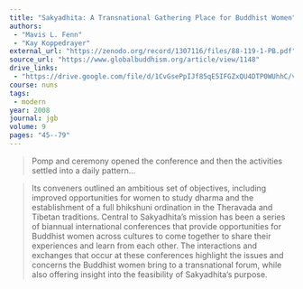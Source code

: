```yaml
---
title: "Sakyadhita: A Transnational Gathering Place for Buddhist Women"
authors:
 - "Mavis L. Fenn"
 - "Kay Koppedrayer"
external_url: "https://zenodo.org/record/1307116/files/88-119-1-PB.pdf"
source_url: "https://www.globalbuddhism.org/article/view/1148"
drive_links:
 - "https://drive.google.com/file/d/1CvGsePpIJf85qE5IFGZxQU4DTP0WUhhC/view?usp=drivesdk"
course: nuns
tags:
 - modern
year: 2008
journal: jgb
volume: 9
pages: "45--79"
---
```


> Pomp and ceremony opened the conference and then the activities settled into a daily pattern...

> Its conveners outlined an ambitious set of objectives, including improved opportunities for women to study dharma and the establishment of a full bhikshuni ordination in the Theravada and Tibetan traditions.
> Central to Sakyadhita’s mission has been a series of biannual international conferences that provide opportunities for Buddhist women across cultures to come together to share their experiences and learn from each other.
> The interactions and exchanges that occur at these conferences highlight the issues and concerns the Buddhist women bring to a transnational forum, while also offering insight into the feasibility of Sakyadhita’s purpose.
